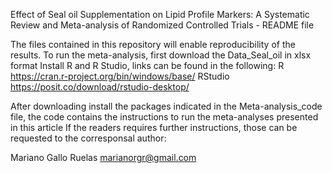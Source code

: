 Effect of Seal oil Supplementation on Lipid Profile Markers: A Systematic Review and Meta-analysis of Randomized Controlled Trials - README file

The files contained in this repository will enable reproducibility of the results. 
To run the meta-analysis, first download the  Data_Seal_oil in xlsx format
Install R and R Studio, links can be found in the following:
 R
  https://cran.r-project.org/bin/windows/base/
 RStudio
  https://posit.co/download/rstudio-desktop/

  After downloading install the packages indicated in the Meta-analysis_code file, the code contains the instructions to run the meta-analyses presented in this article
  If the readers requires further instructions, those can be requested to the corresponsal author: 

  Mariano Gallo Ruelas
  marianorgr@gmail.com
